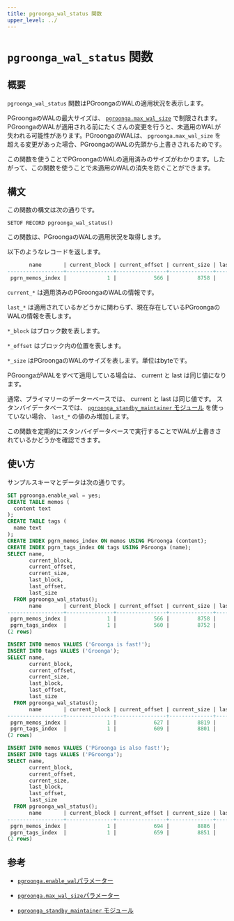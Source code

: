 ```yaml
---
title: pgroonga_wal_status 関数
upper_level: ../
---
```


# `pgroonga_wal_status` 関数

## 概要

`pgroonga_wal_status` 関数はPGroongaのWALの適用状況を表示します。

PGroongaのWALの最大サイズは、 [`pgroonga.max_wal_size`][max-wal-size] で制限されます。PGroongaのWALが適用される前にたくさんの変更を行うと、未適用のWALが失われる可能性があります。PGroongaのWALは、 ``pgroonga.max_wal_size`` を超える変更があった場合、PGroongaのWALの先頭から上書きされるためです。

この関数を使うことでPGroongaのWALの適用済みのサイズがわかります。したがって、この関数を使うことで未適用のWALの消失を防ぐことができます。

## 構文

この関数の構文は次の通りです。

```text
SETOF RECORD pgroonga_wal_status()
```

この関数は、PGroongaのWALの適用状況を取得します。

以下のようなレコードを返します。

```sql
       name       | current_block | current_offset | current_size | last_block | last_offset | last_size 
------------------+---------------+----------------+--------------+------------+-------------+-----------
 pgrn_memos_index |             1 |            566 |         8758 |          1 |         566 |      8758
```

``current_*`` は適用済みのPGroongaのWALの情報です。

``last_*`` は適用されているかどうかに関わらず、現在存在しているPGroongaのWALの情報を表します。

``*_block`` はブロック数を表します。

``*_offset`` はブロック内の位置を表します。

``*_size`` はPGroongaのWALのサイズを表します。単位はbyteです。

PGroongaがWALをすべて適用している場合は、 current と last は同じ値になります。

通常、プライマリーのデーターベースでは、 current と last は同じ値です。
スタンバイデータベースでは、 [`pgroonga_standby_maintainer` モジュール][standby-maintainer] を使っていない場合、 ``last_*`` の値のみ増加します。

この関数を定期的にスタンバイデータベースで実行することでWALが上書きされているかどうかを確認できます。

## 使い方

サンプルスキーマとデータは次の通りです。

```sql
SET pgroonga.enable_wal = yes;
CREATE TABLE memos (
  content text
);
CREATE TABLE tags (
  name text
);
CREATE INDEX pgrn_memos_index ON memos USING PGroonga (content);
CREATE INDEX pgrn_tags_index ON tags USING PGroonga (name);
SELECT name,
       current_block,
       current_offset,
       current_size,
       last_block,
       last_offset,
       last_size
  FROM pgroonga_wal_status();
       name       | current_block | current_offset | current_size | last_block | last_offset | last_size 
------------------+---------------+----------------+--------------+------------+-------------+-----------
 pgrn_memos_index |             1 |            566 |         8758 |          1 |         566 |      8758
 pgrn_tags_index  |             1 |            560 |         8752 |          1 |         560 |      8752
(2 rows)

INSERT INTO memos VALUES ('Groonga is fast!');
INSERT INTO tags VALUES ('Groonga');
SELECT name,
       current_block,
       current_offset,
       current_size,
       last_block,
       last_offset,
       last_size
  FROM pgroonga_wal_status();
       name       | current_block | current_offset | current_size | last_block | last_offset | last_size 
------------------+---------------+----------------+--------------+------------+-------------+-----------
 pgrn_memos_index |             1 |            627 |         8819 |          1 |         627 |      8819
 pgrn_tags_index  |             1 |            609 |         8801 |          1 |         609 |      8801
(2 rows)

INSERT INTO memos VALUES ('PGroonga is also fast!');
INSERT INTO tags VALUES ('PGroonga');
SELECT name,
       current_block,
       current_offset,
       current_size,
       last_block,
       last_offset,
       last_size
  FROM pgroonga_wal_status();
       name       | current_block | current_offset | current_size | last_block | last_offset | last_size 
------------------+---------------+----------------+--------------+------------+-------------+-----------
 pgrn_memos_index |             1 |            694 |         8886 |          1 |         694 |      8886
 pgrn_tags_index  |             1 |            659 |         8851 |          1 |         659 |      8851
(2 rows)
```

## 参考

  * [`pgroonga.enable_wal`パラメーター][enable-wal]

  * [`pgroonga.max_wal_size`パラメーター][max-wal-size]

  * [`pgroonga_standby_maintainer` モジュール][standby-maintainer]

[enable-wal]:../parameters/enable-wal.html

[max-wal-size]:../parameters/max-wal-size.html

[standby-maintainer]:../modules/pgroonga-standby-maintainer.html
